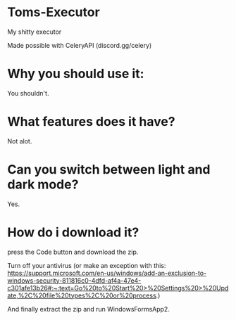 # Toms-Executor
My shitty executor

Made possible with CeleryAPI (discord.gg/celery)

# Why you should use it:

You shouldn't.

# What features does it have?

Not alot.

# Can you switch between light and dark mode?

Yes.

# How do i download it?

press the Code button and download the zip.

Turn off your antivirus (or make an exception with this: https://support.microsoft.com/en-us/windows/add-an-exclusion-to-windows-security-811816c0-4dfd-af4a-47e4-c301afe13b26#:~:text=Go%20to%20Start%20>%20Settings%20>%20Update,%2C%20file%20types%2C%20or%20process.)

And finally extract the zip and run WindowsFormsApp2.
